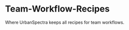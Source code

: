 Team-Workflow-Recipes
=====================

Where UrbanSpectra keeps all recipes for team workflows.